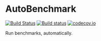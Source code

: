 # AutoBenchmark

[![Build Status](https://travis-ci.org/eschnett/AutoBenchmark.jl.svg?branch=master)](https://travis-ci.org/eschnett/AutoBenchmark.jl)
[![Build status](https://ci.appveyor.com/api/projects/status/ljdkgof42i3fgwf6?svg=true)](https://ci.appveyor.com/project/eschnett/AutoBenchmark-jl)
[![codecov.io](https://codecov.io/github/eschnett/AutoBenchmark.jl/coverage.svg?branch=master)](https://codecov.io/github/eschnett/AutoBenchmark.jl?branch=master)

Run benchmarks, automatically.
